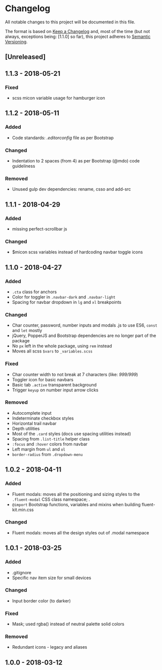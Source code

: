 # Changelog
All notable changes to this project will be documented in this file.

The format is based on [Keep a Changelog](http://keepachangelog.com/en/1.0.0/)
and, most of the time (but not always, exceptions being: [1.1.0] so far), this project adheres to [Semantic Versioning](http://semver.org/spec/v2.0.0.html).

## [Unreleased]
## 1.1.3 - 2018-05-21
### Fixed
- scss micon variable usage for hamburger icon

## 1.1.2 - 2018-05-11
### Added
- Code standards: _.editorconfig_ file as per Bootstrap

### Changed
- Indentation to 2 spaces (from 4) as per Bootstrap (@mdo) code guideliness

### Removed
- Unused gulp dev dependencies: rename, csso and add-src

## 1.1.1 - 2018-04-29
### Added
- missing perfect-scrollbar js

### Changed
- $micon scss variables instead of hardcoding navbar toggle icons

## 1.1.0 - 2018-04-27
### Added
- `.cta` class for anchors
- Color for toggler in `.navbar-dark` and `.navbar-light`
- Spacing for navbar dropdown in `lg` and `xl` breakpoints

### Changed
- Char counter, password, number inputs and modals .js to use ES6, `const` and `let` mostly
- jQuery, PopperJS and Bootstrap dependencies are no longer part of the package
- No `px` left in the whole package, using `rem` instead
- Moves all scss `$vars` to `_variables.scss`

### Fixed
- Char counter width to not break at 7 characters (like: _999/999_)
- Toggler icon for basic navbars
- Basic tab `.active` transparent background
- Trigger `keyup` on number input arrow clicks

### Removed
- Autocomplete input
- Indeterminate checkbox styles
- Horizontal trail navbar
- Depth utilities
- Most of the `.card` styles (docs use spacing utilities instead)
- Spacing from `.list-title` helper class
- `:focus` and `:hover` colors from navbar
- Left margin from `ul` and `ol`
- `border-radius` from `.dropdown-menu`

## 1.0.2 - 2018-04-11
### Added
- Fluent modals: moves all the positioning and sizing styles to the `.fluent-modal` CSS class namespace; .
- `@import` Bootstrap functions, variables and mixins when building fluent-kit.min.css

### Changed
- Fluent modals: moves all the design styles out of .modal namespace

## 1.0.1 - 2018-03-25
### Added
- .gitignore
- Specific nav item size for small devices

### Changed
- Input border color (to darker)

### Fixed
- Mask; used rgba() instead of neutral palette solid colors

### Removed
- Redundant icons - legacy and aliases

## 1.0.0 - 2018-03-12
